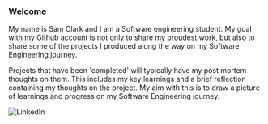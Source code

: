 ### Welcome

My name is Sam Clark and I am a Software engineering student. My goal with my Github account is not only to share my proudest work, but also to share some of the projects I produced along the way on my Software Engineering journey.

Projects that have been 'completed' will typically have my post mortem thoughts on them. This includes my key learnings and a brief reflection containing my thoughts on the project. My aim with this is to draw a picture of learnings and progress on my Software Engineering journey.


![[LinkedIn](https://www.linkedin.com/in/sam-clark-295158205/)](https://github.com/Sam-j-Clark/Sam-j-Clark/assets/83252922/3f8232ca-57ed-4d4d-8b08-182b2f8d25b9)
